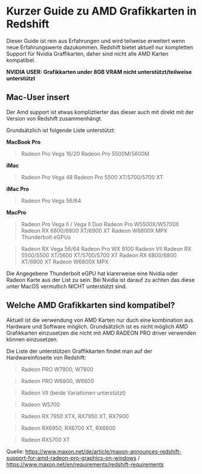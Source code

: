 # Kurzer Guide zu AMD Grafikkarten in Redshift
Dieser Guide ist rein aus Erfahrungen und wird teilweise erweitert wenn neue Erfahrungswerte dazukommen.
Redshift bietet aktuell nur kompletten Support für Nvidia Graffikarten, daher sind nicht alle AMD Karten kompatibel.

**NVIDIA USER: Grafikkarten under 8GB VRAM nicht unterstützt/teilweise unterstützt**

## Mac-User insert
Der Amd support ist etwas kompliztierter das dieser auch mit direkt mit der Version von Redshift zusammenhängt.

Grundsätzlich ist folgende Liste unterstützt: 

**MacBook Pro**

> Radeon Pro Vega 16/20
> Radeon Pro 5500M/5600M

**iMac**

> Radeon Pro Vega 48
> Radeon Pro 5500 XT/5700/5700 XT

**iMac Pro**

> Radeon Pro Vega 56/64

**MacPro**

> Radeon Pro Vega II / Vega II Duo
> Radeon Pro W5500X/W5700X
> Radeon RX 6800/6800 XT/6900 XT
> Radeon W6800X MPX
> Thunderbolt eGPUs

> Radeon RX Vega 56/64
> Radeon Pro WX 9100
> Radeon VII
> Radeon RX 5500/5500 XT/5600 XT/5700/5700 XT
> Radeon RX 6800/6800 XT/6900 XT
> Radeon W6800X MPX

Die Angegebene Thunderbolt eGPU hat klarerweise eine Nvidia oder Radeon Karte aus der List zu sein. Bei Nvidia ist darauf zu achten das diese unter MacOS vermutlich NICHT unterstützt sind. 

## Welche AMD Grafikkarten sind kompatibel?
Aktuell ist die verwendung von AMD Karten nur duch eine kombination aus Hardware und Software möglich.
Grundsätzlich ist es nicht möglich AMD Grafikkarten einzusetzen die nicht mit AMD RADEON PRO driver verwenden können einzusetzen. 

  Die Liste der unterstützen Graffikkarten findet man auf der Hardwareinfoseite von Redshift: 
  > Radeon PRO W7900, W7800

  > Radeon PRO W6800, W6600

  > Radeon VII (beide Variationen unterstützt)

  > Radeon W5700

  > Radeon RX 7950 XTX, RX7950 XT, RX7900

  > Radeon RX6950, RX6700 XT, RX6600

  > Radeon RX5700 XT







Quelle: https://www.maxon.net/de/article/maxon-announces-redshift-support-for-amd-radeon-pro-graphics-on-windows / https://www.maxon.net/en/requirements/redshift-requirements
